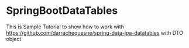 # SpringBootDataTables
This is Sample Tutorial to show how to work with https://github.com/darrachequesne/spring-data-jpa-datatables with DTO object
